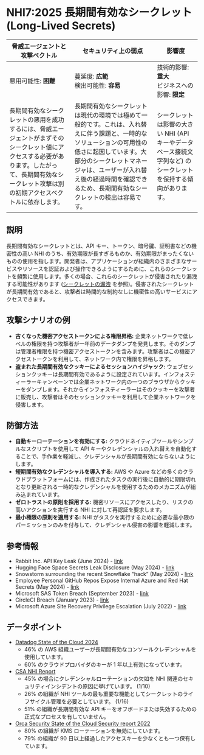 # NHI7:2025 長期間有効なシークレット (Long-Lived Secrets)

| 脅威エージェントと攻撃ベクトル | セキュリティ上の弱点                     | 影響度                                             |
|--------------------------------|------------------------------------------|----------------------------------------------------|
| 悪用可能性: **困難**           | 蔓延度: **広範**<br>検出可能性: **容易** | 技術的影響: **重大**<br>ビジネスへの影響: **限定** |
| 長期間有効なシークレットの悪用を成功するには、脅威エージェントがまずそのシークレット値にアクセスする必要があります。したがって、長期間有効なシークレット攻撃は別の初期アクセスベクトルに依存します。 | 長期間有効なシークレットは現代の環境では極めて一般的です。これは、入れ替えに伴う課題と、一時的なソリューションの可用性の低さに起因しています。大部分のシークレットマネージャは、ユーザーが入れ替え後の経過時間を確認できるため、長期間有効なシークレットの検出は容易です。 | シークレットは影響の大きい NHI (API キーやデータベース接続文字列など) のシークレットを保持する傾向があります。 |


## 説明

長期間有効なシークレットとは、API キー、トークン、暗号鍵、証明書などの機密性の高い NHI のうち、有効期限が長すぎるものか、有効期限がまったくないものの使用を指します。開発者は、アプリケーションが組織内のさまざまなサービスやリソースを認証および操作できるようにするために、これらのシークレットを頻繁に使用します。多くの場合、これらのシークレットが侵害されたり漏洩する可能性があります ([シークレットの漏洩](2-secret-leakage.md) を参照)。侵害されたシークレットが長期間有効であると、攻撃者は時間的な制約なしに機密性の高いサービスにアクセスできます。

## 攻撃シナリオの例

* **古くなった機密アクセストークンによる権限昇格:** 企業ネットワークで低レベルの権限を持つ攻撃者が一年前のデータダンプを発見します。そのダンプは管理者権限を持つ機密アクセストークンを含みます。攻撃者はこの機密アクセストークンを利用して、ネットワーク内で権限を昇格します。
* **盗まれた長期間有効なクッキーによるセッションハイジャック:** ウェブセッションクッキーは長期間有効であるように設定されています。インフォスティーラーキャンペーンでは企業ネットワーク内の一つのブラウザからクッキーをダンプします。それからインフォスティーラーはそのクッキーを攻撃者に販売し、攻撃者はそのセッションクッキーを利用して企業ネットワークを侵害します。

## 防御方法

* **自動キーローテーションを有効にする:** クラウドネイティブツールやシンプルなスクリプトを使用して API キーやクレデンシャルの入れ替えを自動化することで、手作業を軽減し、クレデンシャルが長期間有効にならないようにします。
* **短期間有効なクレデンシャルを導入する:** AWS や Azure などの多くのクラウドプラットフォームには、作成されたタスクの実行後に自動的に期限切れとなり更新される一時的なクレデンシャルを使用するためのメカニズムが組み込まれています。
* **ゼロトラストの原則を採用する:** 機密リソースにアクセスしたり、リスクの高いアクションを実行する NHI に対して再認証を要求します。
* **最小権限の原則を適用する:** NHI がタスクを実行するために必要な最小限のパーミッションのみを付与して、クレデンシャル侵害の影響を軽減します。

## 参考情報
* Rabbit Inc. API Key Leak (June 2024) - [link](https://www.doppler.com/blog/updated-data-breaches-caused-by-leaks-in-2024)
* Hugging Face Space Secrets Leak Disclosure (May 2024) - [link](https://huggingface.co/blog/space-secrets-disclosure)
* Snowstorm surrounding the recent Snowflake “hack” (May 2024) - [link](https://medium.com/@ronilichtman/snowstorm-surrounding-the-recent-snowflake-hack-ab7e51e0c5be)
* Employee Personal GitHub Repos Expose Internal Azure and Red Hat Secrets (May 2024) - [link](https://www.aquasec.com/blog/github-repos-expose-azure-and-red-hat-secrets/)
* Microsoft SAS Token Breach (September 2023) - [link](https://www.wiz.io/blog/38-terabytes-of-private-data-accidentally-exposed-by-microsoft-ai-researchers)
* CircleCI Breach (January 2023) - [link](https://circleci.com/blog/jan-4-2023-incident-report/)
* Microsoft Azure Site Recovery Privilege Escalation (July 2022) - [link](https://www.tenable.com/security/research/tra-2022-26)


## データポイント
* [Datadog State of the Cloud 2024](https://www.datadoghq.com/state-of-cloud-security/)
    * 46% の AWS 組織ユーザーが長期間有効なコンソールクレデンシャルを使用しています。
    * 60% のクラウドプロバイダのキーが 1 年以上有効になっています。
* [CSA NHI Report](https://cloudsecurityalliance.org/artifacts/state-of-non-human-identity-security-survey-report) 
    * 45% の場合にクレデンシャルローテーションの欠如を NHI 関連のセキュリティインシデントの原因に挙げています。 (1/10)
    * 26% の組織が NHI ツールの最も重要な機能としてシークレットのライフサイクル管理を必要としています。 (1/16)
    * 51% の組織が長期間有効な API キーをオフボードまたは失効するための正式なプロセスを有していません。
* [Orca Security State of the Cloud Security report 2022](https://orca.security/wp-content/uploads/2022/09/2022-State-of-Public-Cloud-Security-Report.pdf)
    * 80% の組織が KMS ローテーションを無効にしています。
    * 79% の組織が 90 日以上経過したアクセスキーを少なくとも一つ保有しています。
